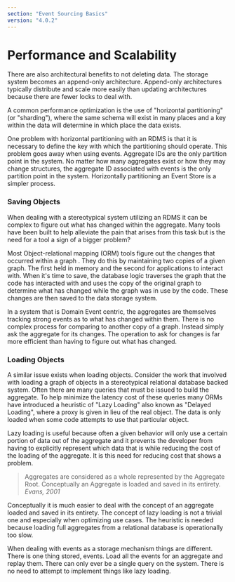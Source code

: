 ```yaml
---
section: "Event Sourcing Basics"
version: "4.0.2"
---
```


# Performance and Scalability

There are also architectural benefits to not deleting data. The storage system becomes an append-only architecture. Append-only architectures typically distribute and scale more easily than updating architectures because there are fewer locks to deal with.

A common performance optimization is the use of "horizontal partitioning" (or "sharding"), where the same schema will exist in many places and a key within the data will determine in which place the data exists.

One problem with horizontal partitioning with an RDMS is that it is necessary to define the key with which the partitioning should operate. This problem goes away when using events. Aggregate IDs are the only partition point in the system. No matter how many aggregates exist or how they may change structures, the aggregate ID associated with events is the only partition point in the system. Horizontally partitioning an Event Store is a simpler process.

### Saving Objects

When dealing with a stereotypical system utilizing an RDMS it can be complex to figure out what has changed within the aggregate. Many tools have been built to help alleviate the pain that arises from this task but is the need for a tool a sign of a bigger problem?

Most Object-relational mapping (ORM) tools figure out the changes that occurred within a graph <!-- TODO: Again, is it clear what this is? -->. They do this by maintaining two copies of a given graph. The first held in memory and the second for applications to interact with. When it's time to save, the database logic traverses the graph that the code has interacted with and uses the copy of the original graph to determine what has changed while the graph was in use by the code. These changes are then saved to the data storage system.

In a system that is Domain Event centric, the aggregates are themselves tracking strong events as to what has changed within them. There is no complex process for comparing to another copy of a graph. Instead simply ask the aggregate for its changes. The operation to ask for changes is far more efficient than having to figure out what has changed.

### Loading Objects

A similar issue exists when loading objects. Consider the work that involved with loading a graph of objects in a stereotypical relational database backed system. Often there are many queries that must be issued to build the aggregate. To help minimize the latency cost of these queries many ORMs have introduced a heuristic of "Lazy Loading" also known as "Delayed Loading", where a proxy is given in lieu of the real object. The data is only loaded when some code attempts to use that particular object.

Lazy loading is useful because often a given behavior will only use a certain portion of data out of the aggregate and it prevents the developer from having to explicitly represent which data that is while reducing the cost of the loading of the aggregate. It is this need for reducing cost that shows a problem.

> Aggregates are considered as a whole represented by the Aggregate Root. Conceptually an Aggregate is loaded and saved in its entirety. <cite>Evans, 2001</cite>

Conceptually it is much easier to deal with the concept of an aggregate loaded and saved in its entirety. The concept of lazy loading is not a trivial one and especially when optimizing use cases. The heuristic is needed because loading full aggregates from a relational database is operationally too slow.

When dealing with events as a storage mechanism things are different. There is one thing stored, events. Load all the events for an aggregate and replay them. There can only ever be a single query on the system. There is no need to attempt to implement things like lazy loading.
